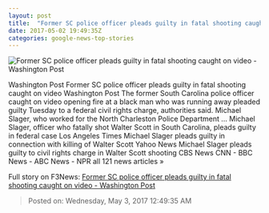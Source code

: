 ```yaml
---
layout: post
title:  "Former SC police officer pleads guilty in fatal shooting caught on video - Washington Post"
date: 2017-05-02 19:49:35Z
categories: google-news-top-stories
---
```


![Former SC police officer pleads guilty in fatal shooting caught on video - Washington Post](https://img.washingtonpost.com/rf/image_1484w/2010-2019/WashingtonPost/2017/05/02/National-Security/Images/APTOPIX_Police_Shooting_North_Charleston-62625.jpg)

Washington Post Former SC police officer pleads guilty in fatal shooting caught on video Washington Post The former South Carolina police officer caught on video opening fire at a black man who was running away pleaded guilty Tuesday to a federal civil rights charge, authorities said. Michael Slager, who worked for the North Charleston Police Department ... Michael Slager, officer who fatally shot Walter Scott in South Carolina, pleads guilty in federal case Los Angeles Times Michael Slager pleads guilty in connection with killing of Walter Scott Yahoo News Michael Slager pleads guilty to civil rights charge in Walter Scott shooting CBS News CNN - BBC News - ABC News - NPR all 121 news articles »


Full story on F3News: [Former SC police officer pleads guilty in fatal shooting caught on video - Washington Post](http://www.f3nws.com/n/saFXJG)

> Posted on: Wednesday, May 3, 2017 12:49:35 AM

